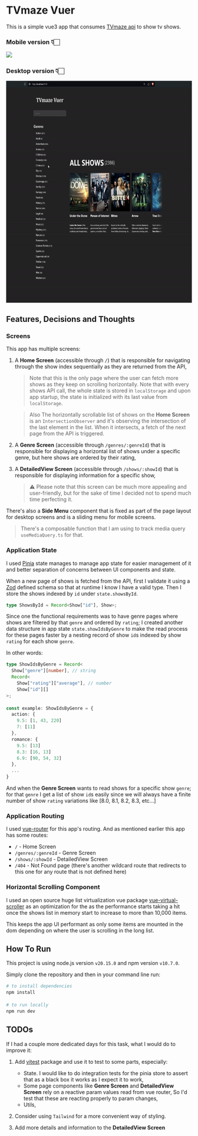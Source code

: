 # TVmaze Vuer

This is a simple vue3 app that consumes [TVmaze api](https://www.tvmaze.com/api) to show tv shows.

### Mobile version 👇🏻

<img src="public/mobile-intro.gif" height="600" />

### Desktop version 👇🏻

<img src="public/desktop-intro.gif" height="600" />

## Features, Decisions and Thoughts

### Screens

This app has multiple screens:

1. A **Home Screen** (accessible through `/`) that is responsible for navigating through the show index sequentially as they are returned from the API,

   > Note that this is the only page where the user can fetch more shows as they keep on scrolling horizontally.
   > Note that with every shows API call, the whole state is stored in `localStorage` and upon app startup, the state is initialized with its last value from `localStorage`.

   > Also The horizontally scrollable list of shows on the **Home Screen** is an `IntersectionObserver` and it's observing the intersection of the last element in the list. When it intersects, a fetch of the next page from the API is triggered.

2. A **Genre Screen** (accessible through `/genres/:genreId`) that is responsible for displaying a horizontal list of shows under a specific genre, but here shows are ordered by their rating,

3. A **DetailedView Screen** (accessible through `/shows/:showId`) that is responsible for displaying information for a specific show,

   > ⚠️ Please note that this screen can be much more appealing and user-friendly, but for the sake of time I decided not to spend much time perfecting it.

There's also a **Side Menu** component that is fixed as part of the page layout for desktop screens and is a sliding menu for mobile screens.

> There's a composable function that I am using to track media query `useMediaQuery.ts` for that.

### Application State

I used [Pinia](https://pinia.vuejs.org/) state manages to manage app state for easier management of it and better separation of concerns between UI components and state.

When a new page of shows is fetched from the API, first I validate it using a [Zod](https://zod.dev/) defined schema so that at runtime I know I have a valid type. Then I store the shows indexed by `id` under `state.showsById`.

```typescript
type ShowsById = Record<Show["id"], Show>;
```

Since one the functional requirements was to have genre pages where shows are filtered by that `genre` and ordered by `rating`; I created another data structure in app state `state.showIdsByGenre` to make the read process for these pages faster by a nesting record of show `id`s indexed by show `rating` for each show `genre`.

In other words:

```typescript
type ShowIdsByGenre = Record<
  Show["genre"][number], // string
  Record<
    Show["rating"]["average"], // number
    Show["id"][]
>;

const example: ShowIdsByGenre = {
  action: {
    9.5: [1, 43, 220]
    7: [11]
  },
  romance: {
    9.5: [13]
    8.3: [16, 13]
    6.9: [90, 54, 32]
  },
  ...
}
```

And when the **Genre Screen** wants to read shows for a specific show `genre`; for that `genre` I get a list of show `id`s easily since we will always have a finite number of show `rating` variations like [8.0, 8.1, 8.2, 8.3, etc...]

### Application Routing

I used [vue-router](https://router.vuejs.org/) for this app's routing. And as mentioned earlier this app has some routes:

- `/` - Home Screen
- `/genres/:genreId` - Genre Screen
- `/shows/:showId` - DetailedView Screen
- `/404` - Not Found page (there's another wildcard route that redirects to this one for any route that is not defined here)

### Horizontal Scrolling Component

I used an open source huge list virtualization vue package [vue-virtual-scroller](https://www.npmjs.com/package/vue-virtual-scroller) as an optimization for the as the performance starts taking a hit once the shows list in memory start to increase to more than 10,000 items.

This keeps the app UI performant as only some items are mounted in the dom depending on where the user is scrolling in the long list.

## How To Run

This project is using node.js version `v20.15.0` and npm version `v10.7.0`.

Simply clone the repository and then in your command line run:

```sh
# to install dependencies
npm install

# to run locally
npm run dev
```

## TODOs

If I had a couple more dedicated days for this task, what I would do to improve it:

1. Add [vitest](https://vitest.dev/) package and use it to test to some parts, especially:

   - State. I would like to do integration tests for the pinia store to assert that as a black box it works as I expect it to work,
   - Some page components like **Genre Screen** and **DetailedView Screen** rely on a reactive param values read from vue router, So I'd test that these are reacting properly to param changes,
   - Utils,

2. Consider using `Tailwind` for a more convenient way of styling.

3. Add more details and information to the **DetailedView Screen**
